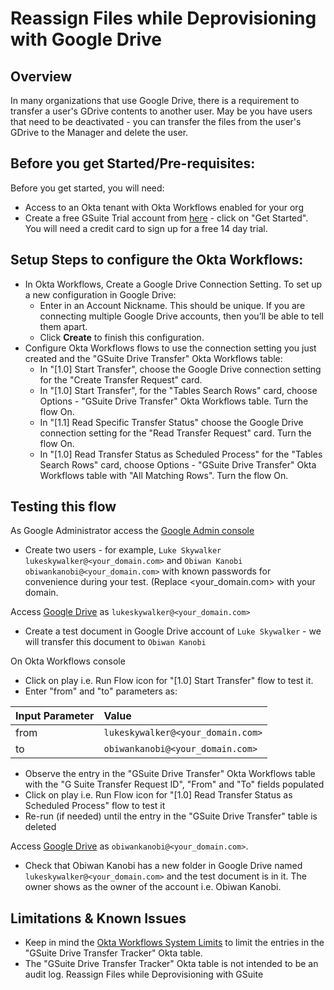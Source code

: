 # Reassign Files while Deprovisioning with Google Drive

## Overview


In many organizations that use Google Drive, there is a requirement to transfer a user's GDrive contents to another user. May be you have users that need to be deactivated - you can transfer the files from the user's GDrive to the Manager and delete the user.

## Before you get Started/Pre-requisites: 

Before you get started, you will need:
- Access to an Okta tenant with Okta Workflows enabled for your org 
- Create a free GSuite Trial account from [here](https://gsuite.google.com/) - click on "Get Started". You will need a credit card to sign up for a free 14 day trial. 

## Setup Steps to configure the Okta Workflows: 
- In Okta Workflows, Create a Google Drive Connection Setting. To set up a new configuration in Google Drive:
    - Enter in an Account Nickname. This should be unique. If you are connecting multiple Google Drive accounts, then you’ll be able to tell them apart.
    - Click **Create** to finish this configuration.
- Configure Okta Workflows flows to use the connection setting you just created and the "GSuite Drive Transfer" Okta Workflows table:
    - In "[1.0] Start Transfer", choose the Google Drive connection setting for the "Create Transfer Request" card. 
    - In "[1.0] Start Transfer", for the "Tables Search Rows" card, choose Options -  "GSuite Drive Transfer" Okta Workflows table. Turn the flow On.
    - In "[1.1] Read Specific Transfer Status" choose the Google Drive connection setting for the "Read Transfer Request" card. Turn the flow On.
    - In "[1.0] Read Transfer Status as Scheduled Process" for the "Tables Search Rows" card, choose Options -  "GSuite Drive Transfer" Okta Workflows table with "All Matching Rows". Turn the flow On. 

## Testing this flow

As Google Administrator access the [Google Admin console](https://admin.google.com) 


- Create two users - for example, `Luke Skywalker lukeskywalker@<your_domain.com>` and `Obiwan Kanobi obiwankanobi@<your_domain.com>` with known passwords for convenience during your test. (Replace <your_domain.com> with your domain. 

Access [Google Drive](https://drive.google.com) as `lukeskywalker@<your_domain.com>` 

   - Create a test document in Google Drive account of `Luke Skywalker` - we will transfer this document to `Obiwan Kanobi` 

On Okta Workflows console

   - Click on play i.e. Run Flow icon for  "[1.0] Start Transfer" flow  to test it.
   - Enter "from" and "to" parameters as:

| Input Parameter  | Value  | 
|:----------|:----------|
| from    |  `lukeskywalker@<your_domain.com>`   | 
| to    |  `obiwankanobi@<your_domain.com>`    | 

   - Observe the entry in the "GSuite Drive Transfer" Okta Workflows table with the "G Suite Transfer Request ID", "From" and "To" fields populated
   - Click on play i.e. Run Flow icon for  "[1.0] Read Transfer Status as Scheduled  Process" flow  to test it
   - Re-run (if needed) until the entry in the  "GSuite Drive Transfer"  table is deleted

Access [Google Drive](https://drive.google.com) as `obiwankanobi@<your_domain.com>`.

   - Check that Obiwan Kanobi has a new folder in Google Drive named `lukeskywalker@<your_domain.com>` and the test document is in it. The owner shows as the owner of the account i.e. Obiwan Kanobi.   

## Limitations & Known Issues

- Keep in mind the [Okta Workflows System Limits](https://help.okta.com/en/prod/Content/Topics/Workflows/workflows-system-limits.htm) to limit the entries in the "GSuite Drive Transfer Tracker" Okta table. 
- The "GSuite Drive Transfer Tracker" Okta table is not intended to be an audit log.
Reassign Files while Deprovisioning with GSuite
